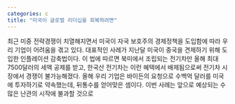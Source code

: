 ```yaml
---
categories: c
title: "미국이 글로벌 리더십을 회복하려면"
---
```

최근 미중 전략경쟁이 치열해지면서 미국이 자국 보호주의 경제정책을 도입함에 따라 우리 기업이 어려움을 겪고 있다. 대표적인 사례가 지난달 미국이 중국을 견제하기 위해 도입한 인플레이션 감축법이다. 이 법에 따르면 북미에서 조립되는 전기차만 올해 최대 7500달러의 세액 공제를 받고, 한국산 전기차는 이런 혜택에서 배제됨으로써 전기차 시장에서 경쟁이 불가능해졌다. 올해 우리 기업은 바이든의 요청으로 수백억 달러를 미국에 투자하기로 약속했는데, 뒤통수를 얻어맞은 셈이다. 이번 사례는 앞으로 예상되는 수많은 난관의 시작에 불과할 것으로